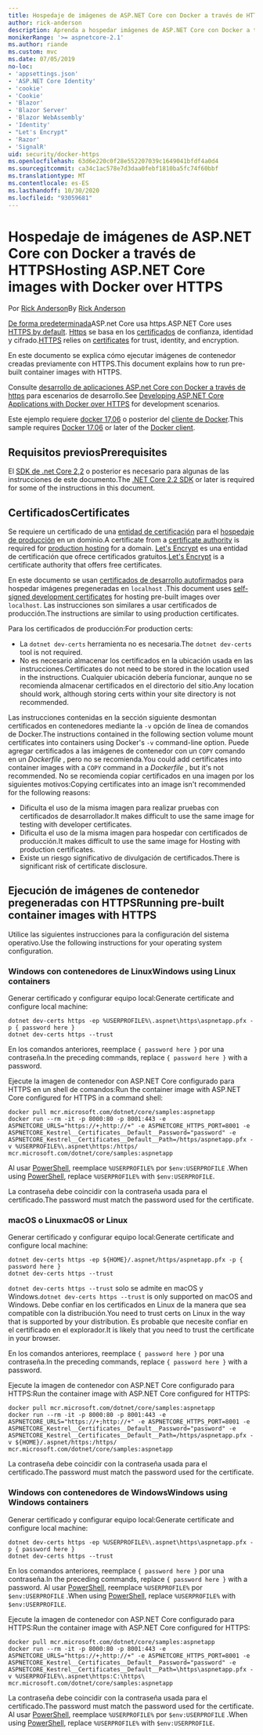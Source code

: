 ```yaml
---
title: Hospedaje de imágenes de ASP.NET Core con Docker a través de HTTPS
author: rick-anderson
description: Aprenda a hospedar imágenes de ASP.NET Core con Docker a través de HTTPS
monikerRange: '>= aspnetcore-2.1'
ms.author: riande
ms.custom: mvc
ms.date: 07/05/2019
no-loc:
- 'appsettings.json'
- 'ASP.NET Core Identity'
- 'cookie'
- 'Cookie'
- 'Blazor'
- 'Blazor Server'
- 'Blazor WebAssembly'
- 'Identity'
- "Let's Encrypt"
- 'Razor'
- 'SignalR'
uid: security/docker-https
ms.openlocfilehash: 63d6e220c0f28e552207039c1649041bfdf4a0d4
ms.sourcegitcommit: ca34c1ac578e7d3daa0febf1810ba5fc74f60bbf
ms.translationtype: MT
ms.contentlocale: es-ES
ms.lasthandoff: 10/30/2020
ms.locfileid: "93059681"
---
```

# <a name="hosting-aspnet-core-images-with-docker-over-https"></a><span data-ttu-id="348a7-103">Hospedaje de imágenes de ASP.NET Core con Docker a través de HTTPS</span><span class="sxs-lookup"><span data-stu-id="348a7-103">Hosting ASP.NET Core images with Docker over HTTPS</span></span>

<span data-ttu-id="348a7-104">Por [Rick Anderson](https://twitter.com/RickAndMSFT)</span><span class="sxs-lookup"><span data-stu-id="348a7-104">By [Rick Anderson](https://twitter.com/RickAndMSFT)</span></span>

<span data-ttu-id="348a7-105">[De forma predeterminada](./enforcing-ssl.md)ASP.net Core usa https.</span><span class="sxs-lookup"><span data-stu-id="348a7-105">ASP.NET Core uses [HTTPS by default](./enforcing-ssl.md).</span></span> <span data-ttu-id="348a7-106">[Https](https://en.wikipedia.org/wiki/HTTPS) se basa en los [certificados](https://en.wikipedia.org/wiki/Public_key_certificate) de confianza, identidad y cifrado.</span><span class="sxs-lookup"><span data-stu-id="348a7-106">[HTTPS](https://en.wikipedia.org/wiki/HTTPS) relies on [certificates](https://en.wikipedia.org/wiki/Public_key_certificate) for trust, identity, and encryption.</span></span>

<span data-ttu-id="348a7-107">En este documento se explica cómo ejecutar imágenes de contenedor creadas previamente con HTTPS.</span><span class="sxs-lookup"><span data-stu-id="348a7-107">This document explains how to run pre-built container images with HTTPS.</span></span>

<span data-ttu-id="348a7-108">Consulte [desarrollo de aplicaciones ASP.net Core con Docker a través de https](https://github.com/dotnet/dotnet-docker/blob/master/samples/run-aspnetcore-https-development.md) para escenarios de desarrollo.</span><span class="sxs-lookup"><span data-stu-id="348a7-108">See [Developing ASP.NET Core Applications with Docker over HTTPS](https://github.com/dotnet/dotnet-docker/blob/master/samples/run-aspnetcore-https-development.md) for development scenarios.</span></span>

<span data-ttu-id="348a7-109">Este ejemplo requiere [docker 17,06](https://docs.docker.com/release-notes/docker-ce) o posterior del [cliente de Docker](https://www.docker.com/products/docker).</span><span class="sxs-lookup"><span data-stu-id="348a7-109">This sample requires [Docker 17.06](https://docs.docker.com/release-notes/docker-ce) or later of the [Docker client](https://www.docker.com/products/docker).</span></span>

## <a name="prerequisites"></a><span data-ttu-id="348a7-110">Requisitos previos</span><span class="sxs-lookup"><span data-stu-id="348a7-110">Prerequisites</span></span>

<span data-ttu-id="348a7-111">El [SDK de .net Core 2,2](https://dotnet.microsoft.com/download) o posterior es necesario para algunas de las instrucciones de este documento.</span><span class="sxs-lookup"><span data-stu-id="348a7-111">The [.NET Core 2.2 SDK](https://dotnet.microsoft.com/download) or later is required for some of the instructions in this document.</span></span>

## <a name="certificates"></a><span data-ttu-id="348a7-112">Certificados</span><span class="sxs-lookup"><span data-stu-id="348a7-112">Certificates</span></span>

<span data-ttu-id="348a7-113">Se requiere un certificado de una [entidad de certificación](https://wikipedia.org/wiki/Certificate_authority) para el [hospedaje de producción](https://blogs.msdn.microsoft.com/webdev/2017/11/29/configuring-https-in-asp-net-core-across-different-platforms/) en un dominio.</span><span class="sxs-lookup"><span data-stu-id="348a7-113">A certificate from a [certificate authority](https://wikipedia.org/wiki/Certificate_authority) is required for [production hosting](https://blogs.msdn.microsoft.com/webdev/2017/11/29/configuring-https-in-asp-net-core-across-different-platforms/) for a domain.</span></span> <span data-ttu-id="348a7-114">[Let's Encrypt](https://letsencrypt.org/) es una entidad de certificación que ofrece certificados gratuitos.</span><span class="sxs-lookup"><span data-stu-id="348a7-114">[Let's Encrypt](https://letsencrypt.org/) is a certificate authority that offers free certificates.</span></span>

<span data-ttu-id="348a7-115">En este documento se usan [certificados de desarrollo autofirmados](https://en.wikipedia.org/wiki/Self-signed_certificate) para hospedar imágenes pregeneradas en `localhost` .</span><span class="sxs-lookup"><span data-stu-id="348a7-115">This document uses [self-signed development certificates](https://en.wikipedia.org/wiki/Self-signed_certificate) for hosting pre-built images over `localhost`.</span></span> <span data-ttu-id="348a7-116">Las instrucciones son similares a usar certificados de producción.</span><span class="sxs-lookup"><span data-stu-id="348a7-116">The instructions are similar to using production certificates.</span></span>

<span data-ttu-id="348a7-117">Para los certificados de producción:</span><span class="sxs-lookup"><span data-stu-id="348a7-117">For production certs:</span></span>

* <span data-ttu-id="348a7-118">La `dotnet dev-certs` herramienta no es necesaria.</span><span class="sxs-lookup"><span data-stu-id="348a7-118">The `dotnet dev-certs` tool is not required.</span></span>
* <span data-ttu-id="348a7-119">No es necesario almacenar los certificados en la ubicación usada en las instrucciones.</span><span class="sxs-lookup"><span data-stu-id="348a7-119">Certificates do not need to be stored in the location used in the instructions.</span></span> <span data-ttu-id="348a7-120">Cualquier ubicación debería funcionar, aunque no se recomienda almacenar certificados en el directorio del sitio.</span><span class="sxs-lookup"><span data-stu-id="348a7-120">Any location should work, although storing certs within your site directory is not recommended.</span></span>

<span data-ttu-id="348a7-121">Las instrucciones contenidas en la sección siguiente desmontan certificados en contenedores mediante la `-v` opción de línea de comandos de Docker.</span><span class="sxs-lookup"><span data-stu-id="348a7-121">The instructions contained in the following section volume mount certificates into containers using Docker's `-v` command-line option.</span></span> <span data-ttu-id="348a7-122">Puede agregar certificados a las imágenes de contenedor con un `COPY` comando en un *Dockerfile* , pero no se recomienda.</span><span class="sxs-lookup"><span data-stu-id="348a7-122">You could add certificates into container images with a `COPY` command in a *Dockerfile* , but it's not recommended.</span></span> <span data-ttu-id="348a7-123">No se recomienda copiar certificados en una imagen por los siguientes motivos:</span><span class="sxs-lookup"><span data-stu-id="348a7-123">Copying certificates into an image isn't recommended for the following reasons:</span></span>

* <span data-ttu-id="348a7-124">Dificulta el uso de la misma imagen para realizar pruebas con certificados de desarrollador.</span><span class="sxs-lookup"><span data-stu-id="348a7-124">It makes difficult to use the same image for testing with developer certificates.</span></span>
* <span data-ttu-id="348a7-125">Dificulta el uso de la misma imagen para hospedar con certificados de producción.</span><span class="sxs-lookup"><span data-stu-id="348a7-125">It makes difficult to use the same image for Hosting with production certificates.</span></span>
* <span data-ttu-id="348a7-126">Existe un riesgo significativo de divulgación de certificados.</span><span class="sxs-lookup"><span data-stu-id="348a7-126">There is significant risk of certificate disclosure.</span></span>

## <a name="running-pre-built-container-images-with-https"></a><span data-ttu-id="348a7-127">Ejecución de imágenes de contenedor pregeneradas con HTTPS</span><span class="sxs-lookup"><span data-stu-id="348a7-127">Running pre-built container images with HTTPS</span></span>

<span data-ttu-id="348a7-128">Utilice las siguientes instrucciones para la configuración del sistema operativo.</span><span class="sxs-lookup"><span data-stu-id="348a7-128">Use the following instructions for your operating system configuration.</span></span>

### <a name="windows-using-linux-containers"></a><span data-ttu-id="348a7-129">Windows con contenedores de Linux</span><span class="sxs-lookup"><span data-stu-id="348a7-129">Windows using Linux containers</span></span>

<span data-ttu-id="348a7-130">Generar certificado y configurar equipo local:</span><span class="sxs-lookup"><span data-stu-id="348a7-130">Generate certificate and configure local machine:</span></span>

```dotnetcli
dotnet dev-certs https -ep %USERPROFILE%\.aspnet\https\aspnetapp.pfx -p { password here }
dotnet dev-certs https --trust
```

<span data-ttu-id="348a7-131">En los comandos anteriores, reemplace `{ password here }` por una contraseña.</span><span class="sxs-lookup"><span data-stu-id="348a7-131">In the preceding commands, replace `{ password here }` with a password.</span></span>

<span data-ttu-id="348a7-132">Ejecute la imagen de contenedor con ASP.NET Core configurado para HTTPS en un shell de comandos:</span><span class="sxs-lookup"><span data-stu-id="348a7-132">Run the container image with ASP.NET Core configured for HTTPS in a command shell:</span></span>

```console
docker pull mcr.microsoft.com/dotnet/core/samples:aspnetapp
docker run --rm -it -p 8000:80 -p 8001:443 -e ASPNETCORE_URLS="https://+;http://+" -e ASPNETCORE_HTTPS_PORT=8001 -e ASPNETCORE_Kestrel__Certificates__Default__Password="password" -e ASPNETCORE_Kestrel__Certificates__Default__Path=/https/aspnetapp.pfx -v %USERPROFILE%\.aspnet\https:/https/ mcr.microsoft.com/dotnet/core/samples:aspnetapp
```

<span data-ttu-id="348a7-133">Al usar [PowerShell](/powershell/scripting/overview), reemplace `%USERPROFILE%` por `$env:USERPROFILE` .</span><span class="sxs-lookup"><span data-stu-id="348a7-133">When using [PowerShell](/powershell/scripting/overview), replace `%USERPROFILE%` with `$env:USERPROFILE`.</span></span>

<span data-ttu-id="348a7-134">La contraseña debe coincidir con la contraseña usada para el certificado.</span><span class="sxs-lookup"><span data-stu-id="348a7-134">The password must match the password used for the certificate.</span></span>

### <a name="macos-or-linux"></a><span data-ttu-id="348a7-135">macOS o Linux</span><span class="sxs-lookup"><span data-stu-id="348a7-135">macOS or Linux</span></span>

<span data-ttu-id="348a7-136">Generar certificado y configurar equipo local:</span><span class="sxs-lookup"><span data-stu-id="348a7-136">Generate certificate and configure local machine:</span></span>

```dotnetcli
dotnet dev-certs https -ep ${HOME}/.aspnet/https/aspnetapp.pfx -p { password here }
dotnet dev-certs https --trust
```

<span data-ttu-id="348a7-137">`dotnet dev-certs https --trust` solo se admite en macOS y Windows.</span><span class="sxs-lookup"><span data-stu-id="348a7-137">`dotnet dev-certs https --trust` is only supported on macOS and Windows.</span></span> <span data-ttu-id="348a7-138">Debe confiar en los certificados en Linux de la manera que sea compatible con la distribución.</span><span class="sxs-lookup"><span data-stu-id="348a7-138">You need to trust certs on Linux in the way that is supported by your distribution.</span></span> <span data-ttu-id="348a7-139">Es probable que necesite confiar en el certificado en el explorador.</span><span class="sxs-lookup"><span data-stu-id="348a7-139">It is likely that you need to trust the certificate in your browser.</span></span>

<span data-ttu-id="348a7-140">En los comandos anteriores, reemplace `{ password here }` por una contraseña.</span><span class="sxs-lookup"><span data-stu-id="348a7-140">In the preceding commands, replace `{ password here }` with a password.</span></span>

<span data-ttu-id="348a7-141">Ejecute la imagen de contenedor con ASP.NET Core configurado para HTTPS:</span><span class="sxs-lookup"><span data-stu-id="348a7-141">Run the container image with ASP.NET Core configured for HTTPS:</span></span>

```console
docker pull mcr.microsoft.com/dotnet/core/samples:aspnetapp
docker run --rm -it -p 8000:80 -p 8001:443 -e ASPNETCORE_URLS="https://+;http://+" -e ASPNETCORE_HTTPS_PORT=8001 -e ASPNETCORE_Kestrel__Certificates__Default__Password="password" -e ASPNETCORE_Kestrel__Certificates__Default__Path=/https/aspnetapp.pfx -v ${HOME}/.aspnet/https:/https/ mcr.microsoft.com/dotnet/core/samples:aspnetapp
```

<span data-ttu-id="348a7-142">La contraseña debe coincidir con la contraseña usada para el certificado.</span><span class="sxs-lookup"><span data-stu-id="348a7-142">The password must match the password used for the certificate.</span></span>

### <a name="windows-using-windows-containers"></a><span data-ttu-id="348a7-143">Windows con contenedores de Windows</span><span class="sxs-lookup"><span data-stu-id="348a7-143">Windows using Windows containers</span></span>

<span data-ttu-id="348a7-144">Generar certificado y configurar equipo local:</span><span class="sxs-lookup"><span data-stu-id="348a7-144">Generate certificate and configure local machine:</span></span>

```dotnetcli
dotnet dev-certs https -ep %USERPROFILE%\.aspnet\https\aspnetapp.pfx -p { password here }
dotnet dev-certs https --trust
```

<span data-ttu-id="348a7-145">En los comandos anteriores, reemplace `{ password here }` por una contraseña.</span><span class="sxs-lookup"><span data-stu-id="348a7-145">In the preceding commands, replace `{ password here }` with a password.</span></span> <span data-ttu-id="348a7-146">Al usar [PowerShell](/powershell/scripting/overview), reemplace `%USERPROFILE%` por `$env:USERPROFILE` .</span><span class="sxs-lookup"><span data-stu-id="348a7-146">When using [PowerShell](/powershell/scripting/overview), replace `%USERPROFILE%` with `$env:USERPROFILE`.</span></span>

<span data-ttu-id="348a7-147">Ejecute la imagen de contenedor con ASP.NET Core configurado para HTTPS:</span><span class="sxs-lookup"><span data-stu-id="348a7-147">Run the container image with ASP.NET Core configured for HTTPS:</span></span>

```console
docker pull mcr.microsoft.com/dotnet/core/samples:aspnetapp
docker run --rm -it -p 8000:80 -p 8001:443 -e ASPNETCORE_URLS="https://+;http://+" -e ASPNETCORE_HTTPS_PORT=8001 -e ASPNETCORE_Kestrel__Certificates__Default__Password="password" -e ASPNETCORE_Kestrel__Certificates__Default__Path=\https\aspnetapp.pfx -v %USERPROFILE%\.aspnet\https:C:\https\ mcr.microsoft.com/dotnet/core/samples:aspnetapp
```

<span data-ttu-id="348a7-148">La contraseña debe coincidir con la contraseña usada para el certificado.</span><span class="sxs-lookup"><span data-stu-id="348a7-148">The password must match the password used for the certificate.</span></span> <span data-ttu-id="348a7-149">Al usar [PowerShell](/powershell/scripting/overview), reemplace `%USERPROFILE%` por `$env:USERPROFILE` .</span><span class="sxs-lookup"><span data-stu-id="348a7-149">When using [PowerShell](/powershell/scripting/overview), replace `%USERPROFILE%` with `$env:USERPROFILE`.</span></span>